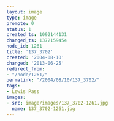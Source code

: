 ```yaml
---
layout: image
type: image
promote: 0
status: 1
created_ts: 1092144131
changed_ts: 1372159454
node_id: 1261
title: '137_3702'
created: '2004-08-10'
changed: '2013-06-25'
redirect_from:
- "/node/1261/"
permalink: "/2004/08/10/137_3702/"
tags:
- Lewis Pass
images:
- src: image/images/137_3702-1261.jpg
  name: 137_3702-1261.jpg
---
```



